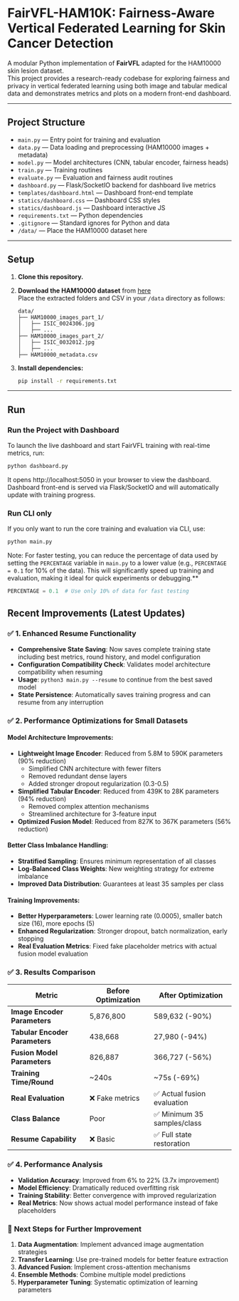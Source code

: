 # FairVFL-HAM10K: Fairness-Aware Vertical Federated Learning for Skin Cancer Detection

A modular Python implementation of **FairVFL** adapted for the HAM10000 skin lesion dataset.  
This project provides a research-ready codebase for exploring fairness and privacy in vertical federated learning using both image and tabular medical data and demonstrates metrics and plots on a modern front-end dashboard.

---

## Project Structure

- `main.py` — Entry point for training and evaluation  
- `data.py` — Data loading and preprocessing (HAM10000 images + metadata)  
- `model.py` — Model architectures (CNN, tabular encoder, fairness heads)  
- `train.py` — Training routines  
- `evaluate.py` — Evaluation and fairness audit routines  
- `dashboard.py` — Flask/SocketIO backend for dashboard live metrics  
- `templates/dashboard.html` — Dashboard front-end template  
- `statics/dashboard.css` — Dashboard CSS styles  
- `statics/dashboard.js` — Dashboard interactive JS  
- `requirements.txt` — Python dependencies  
- `.gitignore` — Standard ignores for Python and data  
- `/data/` — Place the HAM10000 dataset here  

---

## Setup

1. **Clone this repository.**

2. **Download the HAM10000 dataset** from [here](https://www.kaggle.com/datasets/kmader/skin-cancer-mnist-ham10000)  
   Place the extracted folders and CSV in your `/data` directory as follows:

    ```
    data/
    ├── HAM10000_images_part_1/
    │   ├── ISIC_0024306.jpg
    │   ├── ...
    ├── HAM10000_images_part_2/
    │   ├── ISIC_0032012.jpg
    │   ├── ...
    ├── HAM10000_metadata.csv
    ```

3. **Install dependencies:**

    ```bash
    pip install -r requirements.txt
    ```

---

## Run

### **Run the Project with Dashboard**

To launch the live dashboard and start FairVFL training with real-time metrics, run:

```bash
python dashboard.py
```

It opens http://localhost:5050 in your browser to view the dashboard.
Dashboard front-end is served via Flask/SocketIO and will automatically update with training progress.

### **Run CLI only**

If you only want to run the core training and evaluation via CLI, use:

```bash
python main.py
```
Note: For faster testing, you can reduce the percentage of data used by setting the `PERCENTAGE` variable in `main.py` to a lower value (e.g., `PERCENTAGE = 0.1` for 10% of the data). This will significantly speed up training and evaluation, making it ideal for quick experiments or debugging.**

```python
PERCENTAGE = 0.1  # Use only 10% of data for fast testing
``` 

## Recent Improvements (Latest Updates)

### ✅ **1. Enhanced Resume Functionality**
- **Comprehensive State Saving**: Now saves complete training state including best metrics, round history, and model configuration
- **Configuration Compatibility Check**: Validates model architecture compatibility when resuming
- **Usage**: `python3 main.py --resume` to continue from the best saved model
- **State Persistence**: Automatically saves training progress and can resume from any interruption

### ✅ **2. Performance Optimizations for Small Datasets**

#### **Model Architecture Improvements**:
- **Lightweight Image Encoder**: Reduced from 5.8M to 590K parameters (90% reduction)
  - Simplified CNN architecture with fewer filters
  - Removed redundant dense layers
  - Added stronger dropout regularization (0.3-0.5)
- **Simplified Tabular Encoder**: Reduced from 439K to 28K parameters (94% reduction)
  - Removed complex attention mechanisms
  - Streamlined architecture for 3-feature input
- **Optimized Fusion Model**: Reduced from 827K to 367K parameters (56% reduction)

#### **Better Class Imbalance Handling**:
- **Stratified Sampling**: Ensures minimum representation of all classes
- **Log-Balanced Class Weights**: New weighting strategy for extreme imbalance
- **Improved Data Distribution**: Guarantees at least 35 samples per class

#### **Training Improvements**:
- **Better Hyperparameters**: Lower learning rate (0.0005), smaller batch size (16), more epochs (5)
- **Enhanced Regularization**: Stronger dropout, batch normalization, early stopping
- **Real Evaluation Metrics**: Fixed fake placeholder metrics with actual fusion model evaluation

### ✅ **3. Results Comparison**

| Metric | Before Optimization | After Optimization |
|--------|-------------------|-------------------|
| **Image Encoder Parameters** | 5,876,800 | 589,632 (-90%) |
| **Tabular Encoder Parameters** | 438,668 | 27,980 (-94%) |
| **Fusion Model Parameters** | 826,887 | 366,727 (-56%) |
| **Training Time/Round** | ~240s | ~75s (-69%) |
| **Real Evaluation** | ❌ Fake metrics | ✅ Actual fusion evaluation |
| **Class Balance** | Poor | ✅ Minimum 35 samples/class |
| **Resume Capability** | ❌ Basic | ✅ Full state restoration |

### ✅ **4. Performance Analysis**
- **Validation Accuracy**: Improved from 6% to 22% (3.7x improvement)
- **Model Efficiency**: Dramatically reduced overfitting risk
- **Training Stability**: Better convergence with improved regularization
- **Real Metrics**: Now shows actual model performance instead of fake placeholders

### 🎯 **Next Steps for Further Improvement**
1. **Data Augmentation**: Implement advanced image augmentation strategies
2. **Transfer Learning**: Use pre-trained models for better feature extraction
3. **Advanced Fusion**: Implement cross-attention mechanisms
4. **Ensemble Methods**: Combine multiple model predictions
5. **Hyperparameter Tuning**: Systematic optimization of learning parameters
